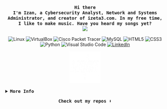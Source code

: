 <p align="center">
  <samp>
    <b>
      Hi there
    <br>
      I'm Izan, a Cybersecurity Analyst, Network and Systems Administrator, and creator of izeta3.com. In my free time, I like to make music. Have you heard my songs yet? 
    </b>
    <br>
      <a href="https://open.spotify.com/intl-es/artist/1hSW0fGEl6NnWyHfW1CZ95" target="_blank">
        <img src="https://readme-typing-svg.herokuapp.com?font=Time+New+Roman&color=1DB954&size=25&center=true&vCenter=true&width=600&height=100&lines=Click+to+be+redirected+to+my+Spotify">
      </a>
    </br>
  </samp>
</p>

<p align="center">
  <img src="https://cdn.jsdelivr.net/gh/devicons/devicon/icons/linux/linux-original.svg" alt="Linux" width="40" height="40"/>
  <img src="https://upload.wikimedia.org/wikipedia/commons/d/d5/Virtualbox_logo.png" alt="VirtualBox" width="40" height="40"/>
  <img src="https://upload.wikimedia.org/wikipedia/commons/thumb/0/08/Cisco_logo_blue_2016.svg/1920px-Cisco_logo_blue_2016.svg.png" alt="Cisco Packet Tracer" width="80" height="40"/>
  <img src="https://cdn.jsdelivr.net/gh/devicons/devicon/icons/mysql/mysql-original.svg" alt="MySQL" width="40" height="40"/>
  <img src="https://cdn.jsdelivr.net/gh/devicons/devicon/icons/html5/html5-original.svg" alt="HTML5" width="40" height="40"/>
  <img src="https://cdn.jsdelivr.net/gh/devicons/devicon/icons/css3/css3-original.svg" alt="CSS3" width="40" height="40"/>
  <img src="https://cdn.jsdelivr.net/gh/devicons/devicon/icons/python/python-original.svg" alt="Python" width="40" height="40"/>
  <img src="https://cdn.jsdelivr.net/gh/devicons/devicon/icons/vscode/vscode-original.svg" alt="Visual Studio Code" width="40" height="40"/>
  <a href="https://www.linkedin.com/in/izlozano/" target="_blank">
    <img src="https://cdn.jsdelivr.net/gh/devicons/devicon/icons/linkedin/linkedin-original.svg" alt="LinkedIn" width="40" height="40"/>
  </a>
</p>

<p align="center">
  <a href="https://www.izeta3.com" target="_blank">
    <img src="img/logoizeta.png" alt="izeta3" width="100" height="100"/>
  </a>
</p>

<details>
<summary><samp><b>More Info</b></samp></summary>
  
```python
# Copyright (c) 2024 Izan Lozano. All rights reserved.
```
<p align="center">
  <samp>
  <a href="#--------">
    <img src="https://komarev.com/ghpvc/?username=izaann3&label=Profile+Views&color=grey" alt="profile views" /> 
  </a>
  </samp>
</p>
</details>

<p align="center">
<samp><b>Check out my repos ⬇️ </b></samp> 
</p>
